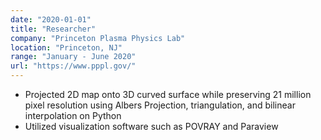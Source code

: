 ```yaml
---
date: "2020-01-01"
title: "Researcher"
company: "Princeton Plasma Physics Lab"
location: "Princeton, NJ"
range: "January - June 2020"
url: "https://www.pppl.gov/"
---
```


- Projected 2D map onto 3D curved surface while preserving 21 million pixel resolution using Albers Projection, triangulation, and bilinear interpolation on Python
- Utilized visualization software such as POVRAY and Paraview
